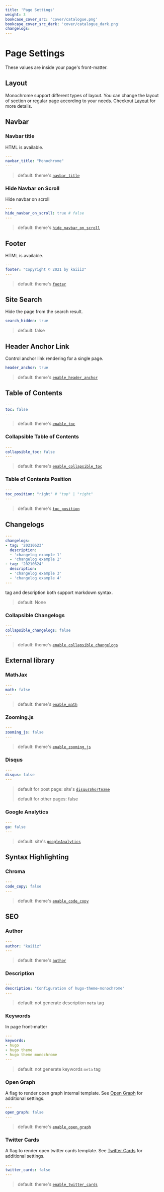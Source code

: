```yaml
---
title: 'Page Settings'
weight: 3
bookcase_cover_src: 'cover/catalogue.png'
bookcase_cover_src_dark: 'cover/catalogue_dark.png'
changelogs:
---
```


# Page Settings

These values are inside your page's front-matter.

## Layout

Monochrome support different types of layout. You can change the layout of section or regular page according to your needs. Checkout [Layout](/hugo-theme-monochrome/layouts) for more details.

## Navbar

### Navbar title

HTML is available.

```yaml
---
navbar_title: "Monochrome"
---
```

> default: theme's [`navbar_title`](/hugo-theme-monochrome/configuration/theme#navbar-title)

### Hide Navbar on Scroll

Hide navbar on scroll

```yaml
---
hide_navbar_on_scroll: true # false
---
```

> default: theme's [`hide_navbar_on_scroll`](/hugo-theme-monochrome/configuration/theme#hide-navbar-on-scroll)

## Footer

HTML is available.

```yaml
---
footer: "Copyright © 2021 by kaiiiz"
---
```

> default: theme's [`footer`](/hugo-theme-monochrome/configuration/theme/#footer)

## Site Search

Hide the page from the search result.

```yaml
search_hidden: true
```

> default: false

## Header Anchor Link

Control anchor link rendering for a single page.

```yaml
header_anchor: true
```

> default: theme's [`enable_header_anchor`](/hugo-theme-monochrome/configuration/theme/#header-anchor-link)

## Table of Contents

```yaml
---
toc: false
---
```

> default: theme's [`enable_toc`](/hugo-theme-monochrome/configuration/theme/#table-of-contents)

### Collapsible Table of Contents

```yaml
---
collapsible_toc: false
---
```

> default: theme's [`enable_collapsible_toc`](/hugo-theme-monochrome/configuration/theme/#collapsible-menu)

### Table of Contents Position

```yaml
---
toc_position: "right" # "top" | "right"
---
```

> default: theme's [`toc_position`](/hugo-theme-monochrome/configuration/theme/#table-of-contents-position)

## Changelogs

```yaml
---
changelogs:
- tag: '20210623'
  description:
  - 'changelog example 1'
  - 'changelog example 2'
- tag: '20210624'
  description:
  - 'changelog example 3'
  - 'changelog example 4'
---
```

tag and description both support markdown syntax.

> default: None

### Collapsible Changelogs

```yaml
---
collapsible_changelogs: false
---
```

> default: theme's [`enable_collapsible_changelogs`](/hugo-theme-monochrome/configuration/theme/#collapsible-menu)

## External library

### MathJax

```yaml
---
math: false
---
```

> default: theme's [`enable_math`](/hugo-theme-monochrome/configuration/theme/#mathjax)

### Zooming.js

```yaml
---
zooming_js: false
---
```

> default: theme's [`enable_zooming_js`](/hugo-theme-monochrome/configuration/theme/#zoomingjs)

### Disqus

```yaml
---
disqus: false
---
```

> default for post page: site's [`disqusShortname`](/hugo-theme-monochrome/configuration/site/#disqus)
> 
> default for other pages: false

### Google Analytics

```yaml
---
ga: false
---
```

> default: site's [`googleAnalytics`](/hugo-theme-monochrome/configuration/site/#google-analytics)

## Syntax Highlighting

### Chroma

```yaml
---
code_copy: false
---
```

> default: theme's [`enable_code_copy`](/hugo-theme-monochrome/configuration/theme/#syntax-highlighting)

## SEO

### Author

```yaml
---
author: "kaiiiz"
---
```

> default: theme's [`author`](/hugo-theme-monochrome/configuration/theme/#author)

### Description

```yaml
---
description: "Configuration of hugo-theme-monochrome"
---
```

> default: not generate description `meta` tag

### Keywords

In page front-matter

```yaml
---
keywords:
- hugo
- hugo theme
- hugo theme monochrome
---
```

> default: not generate keywords `meta` tag


### Open Graph

A flag to render open graph internal template. See [Open Graph](https://gohugo.io/templates/internal#open-graph) for additional settings.

```yaml
---
open_graph: false
---
```

> default: theme's [`enable_open_graph`](/hugo-theme-monochrome/configuration/theme/#open-graph)

### Twitter Cards

A flag to render open twitter cards template. See [Twitter Cards](https://gohugo.io/templates/internal#twitter-cards) for additional settings.

```yaml
---
twitter_cards: false
---
```

> default: theme's [`enable_twitter_cards`](/hugo-theme-monochrome/configuration/theme/#twitter-cards)
